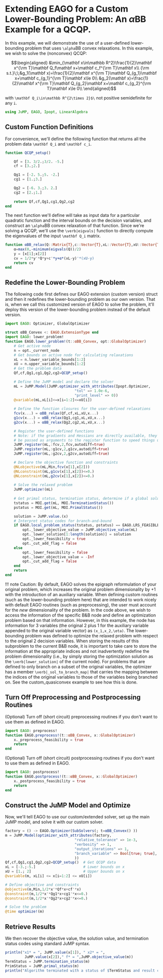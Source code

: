 # Extending EAGO for a Custom Lower-Bounding Problem: An $\alpha$BB Example for a QCQP.

In this example, we will demonstrate the use of a user-defined lower-bounding problem that uses ``\alpha``BB convex relaxations. In this example, we wish to solve the (nonconvex) QCQP:

```math
\begin{aligned}
&\min_{\mathbf x\in\mathbb R^2}\frac{1}{2}\mathbf x^{\rm T}\mathbf Q_f\mathbf x+\mathbf c_f^{\rm T}\mathbf x\\
{\rm s.t.}\;\;&g_1(\mathbf x)=\frac{1}{2}\mathbf x^{\rm T}\mathbf Q_{g_1}\mathbf x+\mathbf c_{g_1}^{\rm T}\mathbf x\le 0\\
&g_2(\mathbf x)=\frac{1}{2}\mathbf x^{\rm T}\mathbf Q_{g_2}\mathbf x+\mathbf c_{g_2}^{\rm T}\mathbf x\le 0\\
\end{aligned}
```

with ``\mathbf Q_i\in\mathbb R^{2\times 2}$\`` not positive semidefinite for any ``i``.

```julia
using JuMP, EAGO, Ipopt, LinearAlgebra
```

## Custom Function Definitions

For convenience, we'll define the following function that returns all the problem data ``\mathbf Q_i`` and ``\mathbf c_i``.

```julia
function QCQP_setup()

    Qf = [3. 3/2.;3/2. -5.]
    cf = [3.;2.]

    Qg1 = [-2. 5.;5. -2.]
    cg1 = [1.;3.]

    Qg2 = [-6. 3.;3. 2.]
    cg2 = [2.;1.]
    
    return Qf,cf,Qg1,cg1,Qg2,cg2
end
```

The next function we'll define will take as input data for a particular quadratic function and the interval bounds on the decision variables, and construct an ``\alpha``BB convex relaxation of that function. Since we're solving a QCQP, we'll use the ``\verb|eigvals|`` function to directly compute the eigenvalues of the input ``\mathbf Q_i`` matrix.

```julia
function αBB_relax(Q::Matrix{T},c::Vector{T},xL::Vector{T},xU::Vector{T},x::Real...) where {T<:Float64}
    α=max(0,-minimum(eigvals(Q))/2)
    y = [x[1];x[2]]
    cv = 1/2*y'*Q*y+c'*y+α*(xL-y)'*(xU-y)
    return cv
end
```

## Redefine the Lower-Bounding Problem

The following code first defines our EAGO extension (custom version) struct and then it redefines the lower-bounding problem as our own version. That is, when we call this customized version of EAGO to solve the problem, it'll deploy this version of the lower-bounding problem instead of the default version.  

```julia
import EAGO: Optimizer, GlobalOptimizer

struct αBB_Convex <: EAGO.ExtensionType end
import EAGO: lower_problem!
function EAGO.lower_problem!(t::αBB_Convex, opt::GlobalOptimizer)
    # Get active node
    n = opt._current_node
    # Get bounds on active node for calculating relaxations
    xL = n.lower_variable_bounds[1:2]
    xU = n.upper_variable_bounds[1:2]
    # Get the problem data
    Qf,cf,Qg1,cg1,Qg2,cg2=QCQP_setup()

    # Define the JuMP model and declare the solver
    mL = JuMP.Model(JuMP.optimizer_with_attributes(Ipopt.Optimizer,
                                "tol" => 1.0e-6,
                                "print_level" => 0))
    @variable(mL,xL[i]<=x[i=1:2]<=xU[i])
    
    # Define the function closures for the user-defined relaxations
    fcv(x...) = αBB_relax(Qf,cf,xL,xU,x...)
    g1cv(x...) = αBB_relax(Qg1,cg1,xL,xU,x...)
    g2cv(x...) = αBB_relax(Qg2,cg2,xL,xU,x...)

    # Register the user-defined functions
    # Note: if the gradients and Hessians are directly available, they could
    # be passed as arguments to the register function to speed things up.
    JuMP.register(mL,:fcv,2,fcv,autodiff=true)
    JuMP.register(mL,:g1cv,2,g1cv,autodiff=true)
    JuMP.register(mL,:g2cv,2,g2cv,autodiff=true)

    # Declare the objective function and constraints
    @NLobjective(mL,Min,fcv(x[1],x[2]))
    @NLconstraint(mL,g1cv(x[1],x[2])<=0.)
    @NLconstraint(mL,g2cv(x[1],x[2])<=0.)
    
    # Solve the relaxed problem
    JuMP.optimize!(mL)
    
    # Get primal status, termination status, determine if a global solution was obtained
    tstatus = MOI.get(mL, MOI.TerminationStatus())
    pstatus = MOI.get(mL, MOI.PrimalStatus())

    solution = JuMP.value.(x)
    # Interpret status codes for branch-and-bound
    if EAGO.local_problem_status(tstatus, pstatus) == EAGO.LRS_FEASIBLE
        opt._lower_objective_value = JuMP.objective_value(mL) 
        opt._lower_solution[1:length(solution)] = solution
        opt._lower_feasibility = true
        opt._cut_add_flag = false
    else
        opt._lower_feasibility = false
        opt._lower_objective_value = -Inf
        opt._cut_add_flag = false
    end
    return
end
```

!!! note Caution: By default, EAGO solves the epigraph reformulation of your original problem, which increases the original problem dimensionality by +1 with the introduction of an auxiliary variable. When defining custom routines (such as the lower-bounding problem here) that are intended to work nicely with default EAGO routines (such as preprocessing), the user must account for the *new* dimensionality of the problem. In the code above, we wish to access the information of the specific B&B node and define an optimization problem based on that information. However, in this example, the node has information for 3 variables (the original 2 plus 1 for the auxiliary variable appended to the original variable vector) as ``(x_1,x_2,\eta)``. The lower-bounding problem was defined to optimize the relaxed problem with respect to the original 2 decision variables. When storing the results of this subproblem to the current B&B node, it is important to take care to store the information at the appropriate indices and not inadvertently redefine the problem dimensionality (i.e., by simply storing the optimization solution as the ``\verb|lower_solution|`` of the current node). For problems that are defined to only branch on a subset of the original variables, the optimizer has a member ``\verb|_sol_to_branch_map|`` that carries the mapping between the indices of the original variables to those of the variables being branched on. See the custom_quasiconvex example to see how this is done.


## Turn Off Preprocessing and Postprocessing Routines

(Optional) Turn off (short circuit) preprocessing routines if you don't want to use them as defined in EAGO. 

```julia
import EAGO: preprocess!
function EAGO.preprocess!(t::αBB_Convex, x::GlobalOptimizer)
    x._preprocess_feasibility = true
    return
end
```

(Optional) Turn off (short circuit) postprocessing routines if you don't want to use them as defined in EAGO. 

```julia
import EAGO: postprocess!
function EAGO.postprocess!(t::αBB_Convex, x::GlobalOptimizer)
    x._postprocess_feasibility = true
    return
end
```

## Construct the JuMP Model and Optimize

Now, we'll tell EAGO to use our custom/extended solver, set up the main JuMP model, and solve it with our custom solver. 

```julia
factory = () -> EAGO.Optimizer(SubSolvers(; t=αBB_Convex() ))
m = JuMP.Model(optimizer_with_attributes(factory,
                                "relative_tolerance" => 1e-3,
                                "verbosity" => 1,
                                "output_iterations" => 1, 
                                "branch_variable" => Bool[true; true],
                                ))
Qf,cf,Qg1,cg1,Qg2,cg2=QCQP_setup()  # Get QCQP data
xL = [-3.;-5.]                      # Lower bounds on x
xU = [1.; 2]                        # Upper bounds on x
@variable(m, xL[i] <= x[i=1:2] <= xU[i])

# Define objective and constraints
@objective(m,Min,1/2*x'*Qf*x+cf'*x)
@constraint(m,1/2*x'*Qg1*x+cg1'*x<=0.)
@constraint(m,1/2*x'*Qg2*x+cg2'*x<=0.)

# Solve the problem
@time optimize!(m)
```

## Retrieve Results

We then recover the objective value, the solution value, and termination status codes using standard JuMP syntax.

```julia
println("x1* = ", JuMP.value(x[1]), " x2* = ",
         JuMP.value(x[2])," f* = ",JuMP.objective_value(m))
TermStatus = JuMP.termination_status(m)
PrimStatus = JuMP.primal_status(m)
println("Algorithm terminated with a status of $TermStatus and result code of $PrimStatus")
```